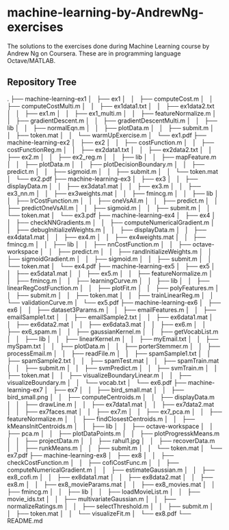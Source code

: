 # machine-learning-by-AndrewNg-exercises
The solutions to the exercises done during Machine Learning course by Andrew Ng on Coursera.
These are in programming language Octave/MATLAB.

## Repository Tree
.
├── machine-learning-ex1
│   ├── ex1
│   │   ├── computeCost.m
│   │   ├── computeCostMulti.m
│   │   ├── ex1data1.txt
│   │   ├── ex1data2.txt
│   │   ├── ex1.m
│   │   ├── ex1_multi.m
│   │   ├── featureNormalize.m
│   │   ├── gradientDescent.m
│   │   ├── gradientDescentMulti.m
│   │   ├── lib
│   │   ├── normalEqn.m
│   │   ├── plotData.m
│   │   ├── submit.m
│   │   ├── token.mat
│   │   └── warmUpExercise.m
│   └── ex1.pdf
├── machine-learning-ex2
│   ├── ex2
│   │   ├── costFunction.m
│   │   ├── costFunctionReg.m
│   │   ├── ex2data1.txt
│   │   ├── ex2data2.txt
│   │   ├── ex2.m
│   │   ├── ex2_reg.m
│   │   ├── lib
│   │   ├── mapFeature.m
│   │   ├── plotData.m
│   │   ├── plotDecisionBoundary.m
│   │   ├── predict.m
│   │   ├── sigmoid.m
│   │   ├── submit.m
│   │   └── token.mat
│   └── ex2.pdf
├── machine-learning-ex3
│   ├── ex3
│   │   ├── displayData.m
│   │   ├── ex3data1.mat
│   │   ├── ex3.m
│   │   ├── ex3_nn.m
│   │   ├── ex3weights.mat
│   │   ├── fmincg.m
│   │   ├── lib
│   │   ├── lrCostFunction.m
│   │   ├── oneVsAll.m
│   │   ├── predict.m
│   │   ├── predictOneVsAll.m
│   │   ├── sigmoid.m
│   │   ├── submit.m
│   │   └── token.mat
│   └── ex3.pdf
├── machine-learning-ex4
│   ├── ex4
│   │   ├── checkNNGradients.m
│   │   ├── computeNumericalGradient.m
│   │   ├── debugInitializeWeights.m
│   │   ├── displayData.m
│   │   ├── ex4data1.mat
│   │   ├── ex4.m
│   │   ├── ex4weights.mat
│   │   ├── fmincg.m
│   │   ├── lib
│   │   ├── nnCostFunction.m
│   │   ├── octave-workspace
│   │   ├── predict.m
│   │   ├── randInitializeWeights.m
│   │   ├── sigmoidGradient.m
│   │   ├── sigmoid.m
│   │   ├── submit.m
│   │   └── token.mat
│   └── ex4.pdf
├── machine-learning-ex5
│   ├── ex5
│   │   ├── ex5data1.mat
│   │   ├── ex5.m
│   │   ├── featureNormalize.m
│   │   ├── fmincg.m
│   │   ├── learningCurve.m
│   │   ├── lib
│   │   ├── linearRegCostFunction.m
│   │   ├── plotFit.m
│   │   ├── polyFeatures.m
│   │   ├── submit.m
│   │   ├── token.mat
│   │   ├── trainLinearReg.m
│   │   └── validationCurve.m
│   └── ex5.pdf
├── machine-learning-ex6
│   ├── ex6
│   │   ├── dataset3Params.m
│   │   ├── emailFeatures.m
│   │   ├── emailSample1.txt
│   │   ├── emailSample2.txt
│   │   ├── ex6data1.mat
│   │   ├── ex6data2.mat
│   │   ├── ex6data3.mat
│   │   ├── ex6.m
│   │   ├── ex6_spam.m
│   │   ├── gaussianKernel.m
│   │   ├── getVocabList.m
│   │   ├── lib
│   │   ├── linearKernel.m
│   │   ├── myEmail.txt
│   │   ├── mySpam.txt
│   │   ├── plotData.m
│   │   ├── porterStemmer.m
│   │   ├── processEmail.m
│   │   ├── readFile.m
│   │   ├── spamSample1.txt
│   │   ├── spamSample2.txt
│   │   ├── spamTest.mat
│   │   ├── spamTrain.mat
│   │   ├── submit.m
│   │   ├── svmPredict.m
│   │   ├── svmTrain.m
│   │   ├── token.mat
│   │   ├── visualizeBoundaryLinear.m
│   │   ├── visualizeBoundary.m
│   │   └── vocab.txt
│   └── ex6.pdf
├── machine-learning-ex7
│   ├── ex7
│   │   ├── bird_small.mat
│   │   ├── bird_small.png
│   │   ├── computeCentroids.m
│   │   ├── displayData.m
│   │   ├── drawLine.m
│   │   ├── ex7data1.mat
│   │   ├── ex7data2.mat
│   │   ├── ex7faces.mat
│   │   ├── ex7.m
│   │   ├── ex7_pca.m
│   │   ├── featureNormalize.m
│   │   ├── findClosestCentroids.m
│   │   ├── kMeansInitCentroids.m
│   │   ├── lib
│   │   ├── octave-workspace
│   │   ├── pca.m
│   │   ├── plotDataPoints.m
│   │   ├── plotProgresskMeans.m
│   │   ├── projectData.m
│   │   ├── rahul1.jpg
│   │   ├── recoverData.m
│   │   ├── runkMeans.m
│   │   ├── submit.m
│   │   └── token.mat
│   └── ex7.pdf
├── machine-learning-ex8
│   ├── ex8
│   │   ├── checkCostFunction.m
│   │   ├── cofiCostFunc.m
│   │   ├── computeNumericalGradient.m
│   │   ├── estimateGaussian.m
│   │   ├── ex8_cofi.m
│   │   ├── ex8data1.mat
│   │   ├── ex8data2.mat
│   │   ├── ex8.m
│   │   ├── ex8_movieParams.mat
│   │   ├── ex8_movies.mat
│   │   ├── fmincg.m
│   │   ├── lib
│   │   ├── loadMovieList.m
│   │   ├── movie_ids.txt
│   │   ├── multivariateGaussian.m
│   │   ├── normalizeRatings.m
│   │   ├── selectThreshold.m
│   │   ├── submit.m
│   │   ├── token.mat
│   │   └── visualizeFit.m
│   └── ex8.pdf
└── README.md

